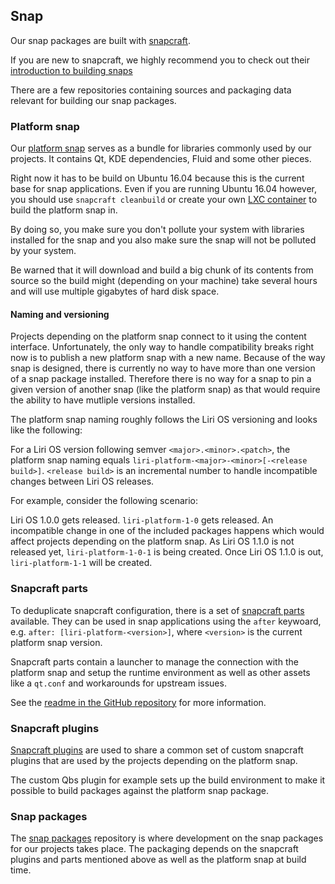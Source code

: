 ## Snap

Our snap packages are built with [snapcraft](https://snapcraft.io/).

If you are new to snapcraft, we highly recommend you to check out their [introduction to building snaps](https://docs.snapcraft.io/build-snaps/)

There are a few repositories containing sources and packaging data relevant for building our snap packages.

### Platform snap

Our [platform snap](https://github.com/lirios/platform-snap) serves as a bundle for libraries commonly used by our projects. It contains Qt, KDE dependencies, Fluid and some other pieces.

Right now it has to be build on Ubuntu 16.04 because this is the current base for snap applications. 
Even if you are running Ubuntu 16.04 however, you should use `snapcraft cleanbuild` or create your own [LXC container](https://linuxcontainers.org/) to build the platform snap in.

By doing so, you make sure you don't pollute your system with libraries installed for the snap and you also make sure the snap will not be polluted by your system.

Be warned that it will download and build a big chunk of its contents from source so the build might (depending on your machine) take several hours and will use multiple gigabytes of hard disk space.

#### Naming and versioning

Projects depending on the platform snap connect to it using the content interface. 
Unfortunately, the only way to handle compatibility breaks right now is to publish a new platform snap with a new name.
Because of the way snap is designed, there is currently no way to have more than one version of a snap package installed.
Therefore there is no way for a snap to pin a given version of another snap (like the platform snap) as that would require the ability to have mutliple versions installed.

The platform snap naming roughly follows the Liri OS versioning and looks like the following:

For a Liri OS version following semver `<major>.<minor>.<patch>`, the platform snap naming equals `liri-platform-<major>-<minor>[-<release build>]`.
`<release build>` is an incremental number to handle incompatible changes between Liri OS releases.

For example, consider the following scenario:

Liri OS 1.0.0 gets released. `liri-platform-1-0` gets released. 
An incompatible change in one of the included packages happens which would affect projects depending on the platform snap.
As Liri OS 1.1.0 is not released yet, `liri-platform-1-0-1` is being created.
Once Liri OS 1.1.0 is out, `liri-platform-1-1` will be created.

### Snapcraft parts

To deduplicate snapcraft configuration, there is a set of [snapcraft parts](https://github.com/lirios/snapcraft-parts) available.
They can be used in snap applications using the `after` keywoard, e.g. `after: [liri-platform-<version>]`, where `<version>` is the current platform snap version.

Snapcraft parts contain a launcher to manage the connection with the platform snap and setup the runtime environment as well as other assets like a `qt.conf` and workarounds for upstream issues.

See the [readme in the GitHub repository](https://github.com/lirios/snapcraft-parts) for more information.

### Snapcraft plugins

[Snapcraft plugins](https://github.com/lirios/snapcraft-plugins) are used to share a common set of custom snapcraft plugins that are used by the projects depending on the platform snap.

The custom Qbs plugin for example sets up the build environment to make it possible to build packages against the platform snap package.

### Snap packages

The [snap packages](https://github.com/lirios/snap-packages) repository is where development on the snap packages for our projects takes place.
The packaging depends on the snapcraft plugins and parts mentioned above as well as the platform snap at build time.
